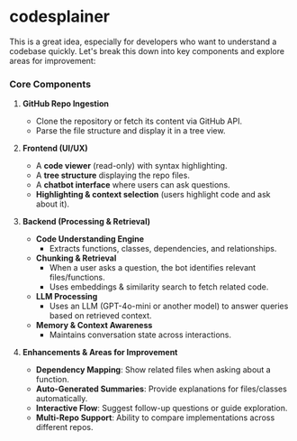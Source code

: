 # codesplainer
This is a great idea, especially for developers who want to understand a codebase quickly. Let's break this down into key components and explore areas for improvement:

### **Core Components**
1. **GitHub Repo Ingestion**  
   - Clone the repository or fetch its content via GitHub API.  
   - Parse the file structure and display it in a tree view.  

2. **Frontend (UI/UX)**
   - A **code viewer** (read-only) with syntax highlighting.  
   - A **tree structure** displaying the repo files.  
   - A **chatbot interface** where users can ask questions.  
   - **Highlighting & context selection** (users highlight code and ask about it).  

3. **Backend (Processing & Retrieval)**
   - **Code Understanding Engine**  
     - Extracts functions, classes, dependencies, and relationships.  
   - **Chunking & Retrieval**  
     - When a user asks a question, the bot identifies relevant files/functions.  
     - Uses embeddings & similarity search to fetch related code.  
   - **LLM Processing**  
     - Uses an LLM (GPT-4o-mini or another model) to answer queries based on retrieved context.  
   - **Memory & Context Awareness**  
     - Maintains conversation state across interactions.  

4. **Enhancements & Areas for Improvement**
   - **Dependency Mapping**: Show related files when asking about a function.  
   - **Auto-Generated Summaries**: Provide explanations for files/classes automatically.  
   - **Interactive Flow**: Suggest follow-up questions or guide exploration.  
   - **Multi-Repo Support**: Ability to compare implementations across different repos.  
